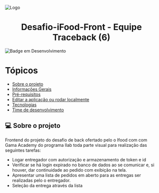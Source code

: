 ![Logo](https://imagensfree.com.br/wp-content/uploads/2021/11/entregador-ifood-png-bicicleta-300x276.png)

<h1 align="center">
     Desafio-iFood-Front - Equipe Traceback (6)
</h1>

![Badge em Desenvolvimento](http://img.shields.io/static/v1?label=STATUS&message=EM%20DESENVOLVIMENTO&color=GREEN&style=for-the-badge)

Tópicos
=================
<!--ts-->
   * [Sobre o projeto](#-sobre-o-projeto)
   * [Informações Gerais](#-informações-gerais)
   * [Pré-requisitos](#pré-requisitos)
   * [Editar a aplicação ou rodar localmente](#-editar-a-aplicação-ou-rodar-localmente)
   * [Tecnologias](#-tecnologias)
   * [Time de desenvolvimento](#-time-de-desenvolvimento)


## 💻 Sobre o projeto

Frontend do projeto do desafio de back ofertado pelo o Ifood com com Gama Academy do programa Ilab toda parte visual para realização das seguintes tarefas:

- Logar entregador com autorização e armazenamento de token e id
- Verificar se há login expirado no banco de dados ao se comunicar e, si houver, dar continuidade ao pedido com exibição na tela.
- Apresentar uma lista de pedidos em aberto para as entregas ser realizadas pelo o entregador.
- Seleção da entrega através da lista 